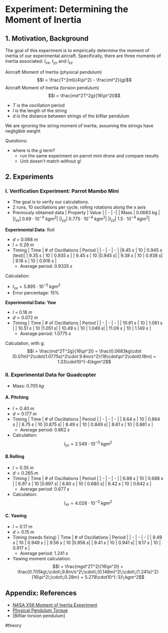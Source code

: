 # Experiment: Determining the Moment of Inertia

## 1. Motivation, Background
The goal of this experiment is to empirically determine the moment of inertia of our experimental aircraft. Specifically, there are three moments of inertia associated: $I_{xx}$, $I_{yy}$ and $I_{zz}$ 

Aircraft Moment of Inertia (physical pendulum) 
$$I = \frac{T^2ml}{4\pi^2} - \frac{ml^2}{g}$$
Aircraft Moment of Inertia (torsion pendulum)
$$I = \frac{md^2T^2g}{16\pi^2l}$$
- $T$ is the oscillation period
- $l$ is the length of the string
- $d$ is the distance between strings of the bifilar pendulum

We are ignoring the string moment of inertia, assuming the strings have negligible weight

Questions:
- where is the $g$ term?
	- run the same experiment on parrot mini drone and compare results
	- Unit doesn't match without g!

## 2. Experiments

### I. Verification Experiment: Parrot Mambo Mini
- The goal is to verify our calculations. 
- 2 runs, 10 oscillations per cycle, rolling rotations along the x axis
- Previously obtained data
 | Property | Value |
 | - | -|
 | Mass | 0.0683 kg |
 |$I_{xx}$| $0.69 \cdot 10^{-4} \: kgm^2$|
 |$I_{yy}$| $0.775 \cdot 10^{-4} \: kgm^2$|
 |$I_{zz}$| $1.5 \cdot 10^{-4} \: kgm^2$| 

**Experimental Data**: Roll
- $d$ = $0.068 \;m$
- $l = 0.29 \; m$
- Timing
| Time | # of Oscillations | Period |
| - | - | - |
|$9.45\;s$ | 10 | $0.945\;s$ (test)|
| $9.35 \;s$ | 10 | $0.935 \;s$ |
| $9.45 \;s$ | 10 |$0.945 \; s$|
| $9.38 \; s$ | 10 | $0.938 \;s$|
| $9.16 \;s$ | 10 | $0.916 \;s$ |
	- Average period: $0.9335 \;s$

Calculation: 
- $I_{xx} = 5.895 \cdot 10^{-5} \; kgm^2$
- Error percentage: $15\%$


**Experimental Data: Yaw**
- $l$ = $0.18 \;m$
- $d = 0.072\;m$
- Timing
| Time | # of Oscillations | Period |
| - | - | - |
| $10.61 \;s$ | 10 | $1.061\;s$ |
| $10.51 \;s$ | 10 |$1.051 \; s$|
| $10.49 \; s$ | 10 | $1.049\;s$|
| $11.09\;s$ | 10 | $1.149\;s$ |
	- Average period: $1.0775\;s$

Calculation, with g:
$$I = \frac{md^2T^2g}{16\pi^2l} = \frac{0.0683kg\cdot (0.07m)^2\cdot(1.0775s)^2\cdot 9.8m/s^2}{16\cdot\pi^2\cdot0.18m} = 1.33\cdot10^{-4}kgm^2$$ 
### II. Experimental Data for Quadcopter
- Mass: $0.705\;kg$

#### A. Pitching
- $l = 0.40\;m$
- $d =0.177 \;m$
- Timing
| Time | # of Oscillations | Period |
| - | - | - |
| $8.64 \;s$ | 10 | $0.864 \;s$ |
| $8.75 \;s$ | 10 |$0.875 \; s$|
| $8.49 \; s$ | 10 | $0.849 \;s$|
| $8.61 \;s$ | 10 | $0.861 \;s$ |
	- Average period: $0.862 \;s$
- Calculation: $$I_{yy} = 2.549 \cdot 10^{-3}\;kgm^2$$

#### B.Rolling
- $l = 0.35\;m$
- $d= 0.265\;m$
- Timing
| Time | # of Oscillations | Period |
| - | - | - |
| $6.88 \;s$ | 10 | $0.688 \;s$ |
| $6.97 \;s$ | 10 |$0.697 \; s$|
| $6.80 \; s$ | 10 | $0.680 \;s$|
| $6.42 \;s$ | 10 | $0.642 \;s$ |
	- Average period: $0.677 \;s$
- Calculation: $$I_{xx} = 4.028 \cdot 10^{-3}\;kgm^2$$

#### C. Yawing
- $l = 0.17\;m$
- $d = 0.15\;m$
- Timing (needs fixing)
| Time | # of Oscillations | Period |
| - | - | - |
| $9.49 \;s$ | 10 | $0.949 \;s$ |
| $9.56 \;s$ | 10 |$0.956 \; s$|
| $9.41 \; s$ | 10 | $0.941 \;s$|
| $9.17 \;s$ | 10 | $0.917 \;s$ |
	- Average period: $1.241\;s$
- Yawing moment calculation:
$$I = \frac{mgd^2T^2}{16\pi^2l} = \frac{0.705kg\;\cdot\;9.8m/s^2\;\cdot\;(0.148m)^2\;\cdot\;(1.241s)^2}{16\pi^2\;\cdot\;0.28m} = 5.279\cdot10^{-3}\;kgm^2$$

## Appendix: References
- [NASA X56 Moment of Inertia Experiment](https://www.youtube.com/watch?v=7xQJ2sVQrUA)
- [Physical Pendulum Torque](https://phys.libretexts.org/Bookshelves/University_Physics/Book%3A_University_Physics_(OpenStax)/Book%3A_University_Physics_I_-_Mechanics_Sound_Oscillations_and_Waves_(OpenStax)/15%3A_Oscillations/15.05%3A_Pendulums)
- [Bifilar torsion pendulum]


#theory 